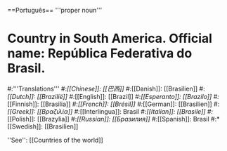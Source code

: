 ==Português==
'''proper noun'''

# Country in South America. Official name: República Federativa do Brasil.
#:'''Translations'''
#:*[[Chinese]]: [[巴西]]
#:*[[Danish]]: [[Brasilien]]
#:*[[Dutch]]: [[Brazilië]]
#:*[[English]]: [[Brazil]]
#:*[[Esperanto]]: [[Brazilo]]
#:*[[Finnish]]: [[Brasilia]]
#:*[[French]]: [[Brésil]]
#:*[[German]]: [[Brasilien]]
#:*[[Greek]]: [[Βραζιλία]]
#:*[[Interlingua]]: Brasil
#:*[[Italian]]: [[Brasile]]
#:*[[Polish]]: [[Brazylia]]
#:*[[Russian]]: [[Бразилия]]
#:*[[Spanish]]: Brasil
#:*[[Swedish]]: [[Brasilien]]

''See'': [[Countries of the world]]